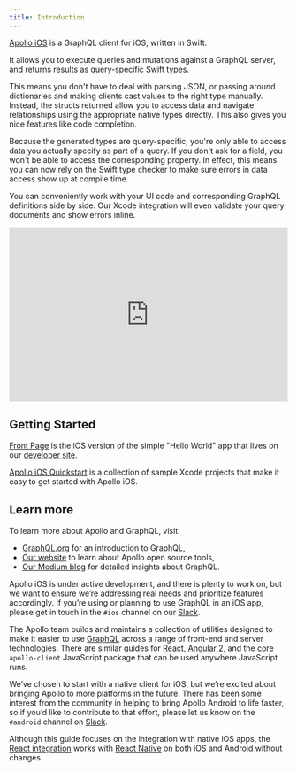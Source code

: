 ```yaml
---
title: Introduction
---
```


[Apollo iOS](https://github.com/apollostack/apollo-ios) is a GraphQL client for iOS, written in Swift.

It allows you to execute queries and mutations against a GraphQL server, and returns results as query-specific Swift types.

This means you don't have to deal with parsing JSON, or passing around dictionaries and making clients cast values to the right type manually. Instead, the structs returned allow you to access data and navigate relationships using the appropriate native types directly. This also gives you nice features like code completion.

Because the generated types are query-specific, you're only able to access data you actually specify as part of a query. If you don't ask for a field, you won't be able to access the corresponding property. In effect, this means you can now rely on the Swift type checker to make sure errors in data access show up at compile time.

You can conveniently work with your UI code and corresponding GraphQL definitions side by side. Our Xcode integration will even validate your query documents and show errors inline.

<style>.embed-container { position: relative; padding-bottom: 62.49%; height: 0; overflow: hidden; max-width: 100%; } .embed-container iframe, .embed-container object, .embed-container embed { position: absolute; top: 0; left: 0; width: 100%; height: 100%; }</style><div class='embed-container'><iframe src='https://player.vimeo.com/video/188363242?autoplay=1&loop=1' frameborder='0' webkitAllowFullScreen mozallowfullscreen allowFullScreen></iframe></div>

<h2 id="getting-started">Getting Started</h2>

[Front Page](https://github.com/apollostack/frontpage-ios-app) is the iOS version of the simple "Hello World" app that lives on our [developer site](http://dev.apollodata.com).

[Apollo iOS Quickstart](https://github.com/apollostack/apollo-ios-quickstart) is a collection of sample Xcode projects that make it easy to get started with Apollo iOS.

<h2 id="learn-more">Learn more</h2>

To learn more about Apollo and GraphQL, visit:

- [GraphQL.org](http://graphql.org) for an introduction to GraphQL,
- [Our website](http://www.apollostack.com/) to learn about Apollo open source tools,
- [Our Medium blog](https://medium.com/apollo-stack) for detailed insights about GraphQL.

Apollo iOS is under active development, and there is plenty to work on, but we want to ensure we’re addressing real needs and prioritize features accordingly. If you’re using or planning to use GraphQL in an iOS app, please get in touch in the `#ios` channel on our [Slack](http://apollostack.com/#slack).

The Apollo team builds and maintains a collection of utilities designed to make it easier to use [GraphQL](http://graphql.org) across a range of front-end and server technologies. There are similar guides for [React](/react), [Angular 2](/angular2), and the [core](/core) `apollo-client` JavaScript package that can be used anywhere JavaScript runs.

We’ve chosen to start with a native client for iOS, but we’re excited about bringing Apollo to more platforms in the future. There has been some interest from the community in helping to bring Apollo Android to life faster, so if you’d like to contribute to that effort, please let us know on the `#android` channel on [Slack](http://apollostack.com/#slack).

Although this guide focuses on the integration with native iOS apps, the [React integration](/react) works with [React Native](https://facebook.github.io/react-native/) on both iOS and Android without changes.
